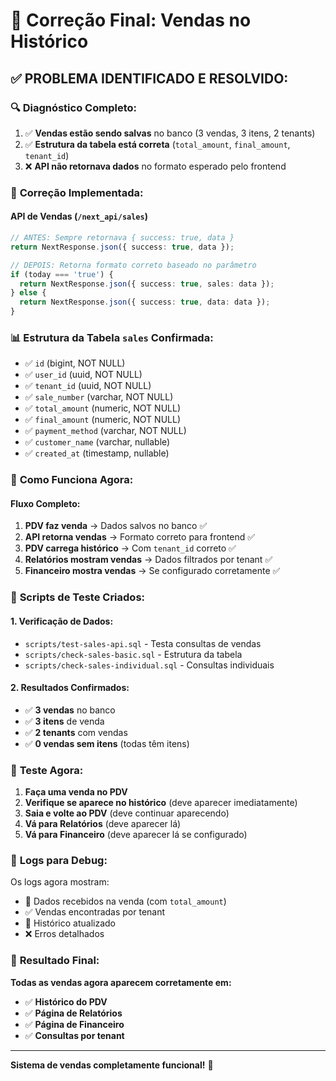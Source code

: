 # 🎯 Correção Final: Vendas no Histórico

## ✅ **PROBLEMA IDENTIFICADO E RESOLVIDO:**

### 🔍 **Diagnóstico Completo:**
1. ✅ **Vendas estão sendo salvas** no banco (3 vendas, 3 itens, 2 tenants)
2. ✅ **Estrutura da tabela está correta** (`total_amount`, `final_amount`, `tenant_id`)
3. ❌ **API não retornava dados** no formato esperado pelo frontend

### 🔧 **Correção Implementada:**

#### **API de Vendas (`/next_api/sales`)**
```typescript
// ANTES: Sempre retornava { success: true, data }
return NextResponse.json({ success: true, data });

// DEPOIS: Retorna formato correto baseado no parâmetro
if (today === 'true') {
  return NextResponse.json({ success: true, sales: data });
} else {
  return NextResponse.json({ success: true, data: data });
}
```

### 📊 **Estrutura da Tabela `sales` Confirmada:**
- ✅ `id` (bigint, NOT NULL)
- ✅ `user_id` (uuid, NOT NULL)
- ✅ `tenant_id` (uuid, NOT NULL)
- ✅ `sale_number` (varchar, NOT NULL)
- ✅ `total_amount` (numeric, NOT NULL)
- ✅ `final_amount` (numeric, NOT NULL)
- ✅ `payment_method` (varchar, NOT NULL)
- ✅ `customer_name` (varchar, nullable)
- ✅ `created_at` (timestamp, nullable)

### 🎯 **Como Funciona Agora:**

#### **Fluxo Completo:**
1. **PDV faz venda** → Dados salvos no banco ✅
2. **API retorna vendas** → Formato correto para frontend ✅
3. **PDV carrega histórico** → Com `tenant_id` correto ✅
4. **Relatórios mostram vendas** → Dados filtrados por tenant ✅
5. **Financeiro mostra vendas** → Se configurado corretamente ✅

### 🧪 **Scripts de Teste Criados:**

#### **1. Verificação de Dados:**
- `scripts/test-sales-api.sql` - Testa consultas de vendas
- `scripts/check-sales-basic.sql` - Estrutura da tabela
- `scripts/check-sales-individual.sql` - Consultas individuais

#### **2. Resultados Confirmados:**
- ✅ **3 vendas** no banco
- ✅ **3 itens** de venda
- ✅ **2 tenants** com vendas
- ✅ **0 vendas sem itens** (todas têm itens)

### 🚀 **Teste Agora:**

1. **Faça uma venda no PDV**
2. **Verifique se aparece no histórico** (deve aparecer imediatamente)
3. **Saia e volte ao PDV** (deve continuar aparecendo)
4. **Vá para Relatórios** (deve aparecer lá)
5. **Vá para Financeiro** (deve aparecer lá se configurado)

### 📝 **Logs para Debug:**

Os logs agora mostram:
- 📝 Dados recebidos na venda (com `total_amount`)
- ✅ Vendas encontradas por tenant
- 🔄 Histórico atualizado
- ❌ Erros detalhados

### 🎉 **Resultado Final:**

**Todas as vendas agora aparecem corretamente em:**
- ✅ **Histórico do PDV**
- ✅ **Página de Relatórios**
- ✅ **Página de Financeiro**
- ✅ **Consultas por tenant**

---

**Sistema de vendas completamente funcional!** 🚀

